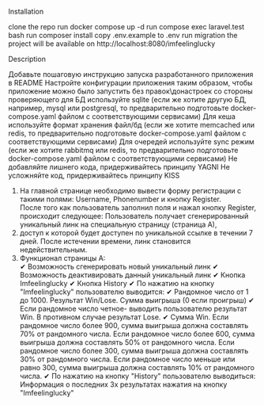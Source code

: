 Installation

clone the repo
run docker compose up -d
run compose exec laravel.test bash
run composer install
copy .env.example to .env
run migration
the project will be available on http://localhost:8080/imfeelinglucky

Description

Добавьте пошаговую инструкцию запуска разработанного приложения в README
Настройте конфигурации приложения таким образом, чтобы приложение можно было запустить без правок\донастроек со стороны проверяющего
для БД используйте sqlite (если же хотите другую БД, например, mysql или postgresql, то предварительно подготовьте docker-compose.yaml файлом с соответствующими сервисами)
Для кеша используйте формат хранения файл/бд (если же хотите memcached или redis, то предварительно подготовьте docker-compose.yaml файлом с соответствующими сервисами)
Для очередей используйте sync режим (если же хотите rabbitmq или redis, то предварительно подготовьте docker-compose.yaml файлом с соответствующими сервисами)
Не добавляйте лишнего кода, придерживайтесь принципу YAGNI
Не усложняйте код, придерживайтесь принципу KISS

1) На главной странице необходимо вывести форму регистрации с такими полями: Username,  Phonenumber и кнопку Register.  
   После того как пользователь заполнил поля и нажал кнопку Register, происходит следующее:  Пользователь получает сгенерированный уникальный линк на специальную страницу (страница А),  
2) доступ к которой будет доступен по уникальной ссылке в течении 7 дней. После истечении  времени, линк становится недействительным.
2) Функционал страницы А:  
   ✔ Возможность сгенерировать новый уникальный линк
   ✔ Возможность деактивировать данный уникальный линк
   ✔ Кнопка Imfeelinglucky
   ✔ Кнопка History
   ✔ По нажатию на кнопку "Imfeelinglucky" пользователю выводится:
   ✔ Рандомное число от 1 до 1000. Результат Win/Lose. Сумма выигрыша (0 если проигрыш)
   ✔ Если рандомное число четное- выводить пользователю результат Win. В противном случае результат Lose.
   ✔ Сумма Win. Если рандомное число более 900, сумма выигрыша должна составлять 70% от  рандомного числа. Если рандомное число более 600, сумма выигрыша должна составлять  50% от рандомного числа. Если рандомное число более 300, сумма выигрыша должна  составлять 30% от рандомного числа. Если рандомное число меньше или равно 300, сумма  выигрыша должна составлять 10% от рандомного числа.
   ✔ По нажатию на кнопку "History" пользователю выводиться: Информация о последних 3х результатах нажатия на кнопку "Imfeelinglucky"

